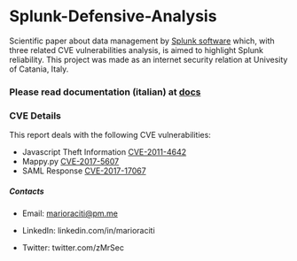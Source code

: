 # Splunk-Defensive-Analysis
Scientific paper about data management by [Splunk software] which, with three related CVE vulnerabilities analysis, is aimed to highlight Splunk reliability. This project was made as an internet security relation at Univesity of Catania, Italy.

### Please read documentation (italian) at [docs]

### CVE Details
This report deals with the following CVE vulnerabilities:
* Javascript Theft Information [CVE-2011-4642]
* Mappy.py [CVE-2017-5607]
* SAML Response [CVE-2017-17067]

##### Contacts

 - Email: marioraciti@pm.me
 - LinkedIn: linkedin.com/in/marioraciti
 - Twitter: twitter.com/zMrSec


   [Splunk software]: <https://www.splunk.com>
   [docs]: <https://github.com/zMrDevJ/Splunk-Defensive-Analysis/blob/master/Splunk%20-%20Analisi%20Difensiva.pdf>
   [CVE-2011-4642]: <https://nvd.nist.gov/vuln/detail/CVE-2011-4642>
   [CVE-2017-5607]: <https://nvd.nist.gov/vuln/detail/CVE-2017-5607>
   [CVE-2017-17067]: <https://nvd.nist.gov/vuln/detail/CVE-2017-17067>
